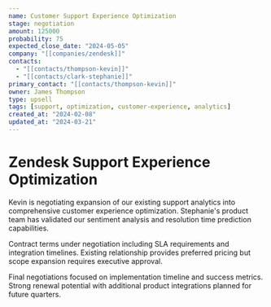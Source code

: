 ```yaml
---
name: Customer Support Experience Optimization
stage: negotiation
amount: 125000
probability: 75
expected_close_date: "2024-05-05"
company: "[[companies/zendesk]]"
contacts:
  - "[[contacts/thompson-kevin]]"
  - "[[contacts/clark-stephanie]]"
primary_contact: "[[contacts/thompson-kevin]]"
owner: James Thompson
type: upsell
tags: [support, optimization, customer-experience, analytics]
created_at: "2024-02-08"
updated_at: "2024-03-21"
---
```


# Zendesk Support Experience Optimization

Kevin is negotiating expansion of our existing support analytics into comprehensive customer experience optimization. Stephanie's product team has validated our sentiment analysis and resolution time prediction capabilities.

Contract terms under negotiation including SLA requirements and integration timelines. Existing relationship provides preferred pricing but scope expansion requires executive approval.

Final negotiations focused on implementation timeline and success metrics. Strong renewal potential with additional product integrations planned for future quarters.